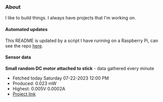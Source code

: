 ### About
I like to build things. I always have projects that I'm working on.

#### Automated updates
This README is updated by a script I have running on a Raspberry Pi, can see the repo [here](https://github.com/jdc-cunningham/raspi-git-repo-updater).

#### Sensor data


**Small random DC motor attached to stick** - data gathered every minute
- Fetched today Saturday 07-22-2023 12:00 PM
- Produced: 0.023 mW
- Highest: 0.005V 0.0002A
- [Project link](https://github.com/jdc-cunningham/turbine-raspi)